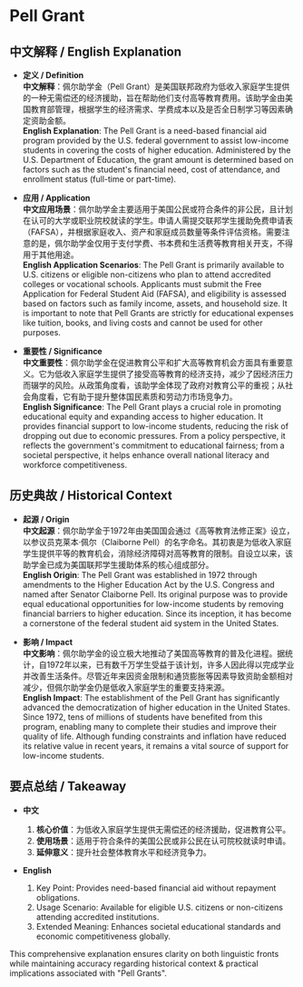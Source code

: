 # Pell Grant

## 中文解释 / English Explanation

* **定义 / Definition**  
  **中文解释**：佩尔助学金（Pell Grant）是美国联邦政府为低收入家庭学生提供的一种无需偿还的经济援助，旨在帮助他们支付高等教育费用。该助学金由美国教育部管理，根据学生的经济需求、学费成本以及是否全日制学习等因素确定资助金额。  
  **English Explanation**: The Pell Grant is a need-based financial aid program provided by the U.S. federal government to assist low-income students in covering the costs of higher education. Administered by the U.S. Department of Education, the grant amount is determined based on factors such as the student's financial need, cost of attendance, and enrollment status (full-time or part-time).

* **应用 / Application**  
  **中文应用场景**：佩尔助学金主要适用于美国公民或符合条件的非公民，且计划在认可的大学或职业院校就读的学生。申请人需提交联邦学生援助免费申请表（FAFSA），并根据家庭收入、资产和家庭成员数量等条件评估资格。需要注意的是，佩尔助学金仅用于支付学费、书本费和生活费等教育相关开支，不得用于其他用途。  
  **English Application Scenarios**: The Pell Grant is primarily available to U.S. citizens or eligible non-citizens who plan to attend accredited colleges or vocational schools. Applicants must submit the Free Application for Federal Student Aid (FAFSA), and eligibility is assessed based on factors such as family income, assets, and household size. It is important to note that Pell Grants are strictly for educational expenses like tuition, books, and living costs and cannot be used for other purposes.

* **重要性 / Significance**  
  **中文重要性**：佩尔助学金在促进教育公平和扩大高等教育机会方面具有重要意义。它为低收入家庭学生提供了接受高等教育的经济支持，减少了因经济压力而辍学的风险。从政策角度看，该助学金体现了政府对教育公平的重视；从社会角度看，它有助于提升整体国民素质和劳动力市场竞争力。  
  **English Significance**: The Pell Grant plays a crucial role in promoting educational equity and expanding access to higher education. It provides financial support to low-income students, reducing the risk of dropping out due to economic pressures. From a policy perspective, it reflects the government's commitment to educational fairness; from a societal perspective, it helps enhance overall national literacy and workforce competitiveness.

## 历史典故 / Historical Context

* **起源 / Origin**  
  **中文起源**：佩尔助学金于1972年由美国国会通过《高等教育法修正案》设立，以参议员克莱本·佩尔（Claiborne Pell）的名字命名。其初衷是为低收入家庭学生提供平等的教育机会，消除经济障碍对高等教育的限制。自设立以来，该助学金已成为美国联邦学生援助体系的核心组成部分。  
  **English Origin**: The Pell Grant was established in 1972 through amendments to the Higher Education Act by the U.S. Congress and named after Senator Claiborne Pell. Its original purpose was to provide equal educational opportunities for low-income students by removing financial barriers to higher education. Since its inception, it has become a cornerstone of the federal student aid system in the United States.

* **影响 / Impact**  
  **中文影响**：佩尔助学金的设立极大地推动了美国高等教育的普及化进程。据统计，自1972年以来，已有数千万学生受益于该计划，许多人因此得以完成学业并改善生活条件。尽管近年来因资金限制和通货膨胀等因素导致资助金额相对减少，但佩尔助学金仍是低收入家庭学生的重要支持来源。  
  **English Impact**: The establishment of the Pell Grant has significantly advanced the democratization of higher education in the United States. Since 1972, tens of millions of students have benefited from this program, enabling many to complete their studies and improve their quality of life. Although funding constraints and inflation have reduced its relative value in recent years, it remains a vital source of support for low-income students.

## 要点总结 / Takeaway

* **中文**  
  1. **核心价值**：为低收入家庭学生提供无需偿还的经济援助，促进教育公平。
  2. **使用场景**：适用于符合条件的美国公民或非公民在认可院校就读时申请。
  3. **延伸意义**：提升社会整体教育水平和经济竞争力。

* **English**
  1. Key Point: Provides need-based financial aid without repayment obligations.
  2. Usage Scenario: Available for eligible U.S. citizens or non-citizens attending accredited institutions.
  3. Extended Meaning: Enhances societal educational standards and economic competitiveness globally.

This comprehensive explanation ensures clarity on both linguistic fronts while maintaining accuracy regarding historical context & practical implications associated with "Pell Grants".